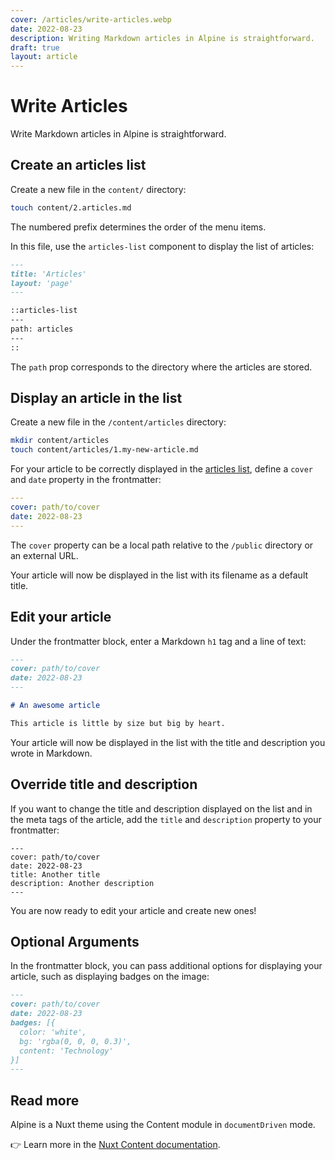 ```yaml
---
cover: /articles/write-articles.webp
date: 2022-08-23
description: Writing Markdown articles in Alpine is straightforward.
draft: true
layout: article
---
```


# Write Articles

Write Markdown articles in Alpine is straightforward.

## Create an articles list

Create a new file in the `content/` directory:
  
```bash
touch content/2.articles.md
```

The numbered prefix determines the order of the menu items.

In this file, use the `articles-list` component to display the list of articles:

```md [2.articles.md]
---
title: 'Articles'
layout: 'page'
---

::articles-list
---
path: articles
---
::

```

The `path` prop corresponds to the directory where the articles are stored.

## Display an article in the list

Create a new file in the `/content/articles` directory:

```bash
mkdir content/articles
touch content/articles/1.my-new-article.md
```

For your article to be correctly displayed in the [articles list](/articles), define a `cover` and `date` property in the frontmatter:

```yaml [content/articles/1.my-new-article.md]
---
cover: path/to/cover
date: 2022-08-23
---
```

The `cover` property can be a local path relative to the `/public` directory or an external URL.

Your article will now be displayed in the list with its filename as a default title.

## Edit your article

Under the frontmatter block, enter a Markdown `h1` tag and a line of text:

```md [content/articles/1.my-new-article.md]
---
cover: path/to/cover
date: 2022-08-23
---

# An awesome article

This article is little by size but big by heart.
```

Your article will now be displayed in the list with the title and description you wrote in Markdown.

## Override title and description

If you want to change the title and description displayed on the list and in the meta tags of the article, add the `title` and `description` property to your frontmatter:

```md[content/articles/1.my-new-article.md]
---
cover: path/to/cover
date: 2022-08-23
title: Another title
description: Another description
---
```

You are now ready to edit your article and create new ones!

## Optional Arguments

In the frontmatter block, you can pass additional options for displaying your article, such as displaying badges on the image:

```md
---
cover: path/to/cover
date: 2022-08-23
badges: [{
  color: 'white',
  bg: 'rgba(0, 0, 0, 0.3)',
  content: 'Technology'
}]
---
```

## Read more

Alpine is a Nuxt theme using the Content module in `documentDriven` mode.

👉 Learn more in the [Nuxt Content documentation](https://content.nuxtjs.org/).
